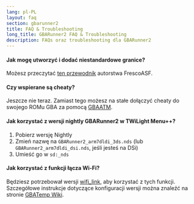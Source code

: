 ```yaml
---
lang: pl-PL
layout: faq
section: gbarunner2
title: FAQ & Troubleshooting
long_title: GBARunner2 FAQ & Troubleshooting
description: FAQs oraz troubleshooting dla GBARunner2
---
```


#### Jak mogę utworzyć i dodać niestandardowe granice?

Możesz przeczytać [ten przewodnik](https://docs.google.com/document/d/1owjiW-1fHEbokrkK2ZuPFjR2-N9s1dXCCAM3ghWRtxk/edit?usp=sharing) autorstwa FrescoASF.

#### Czy wspierane są cheaty?

Jeszcze nie teraz. Zamiast tego możesz na stałe dołączyć cheaty do swojego ROMu GBA za pomocą [GBAATM](https://gbatemp.net/threads/gba-auto-trainer-maker-gbaatm.99334/).

#### Jak korzystać z wersji nightly GBARunner2 w TWiLight Menu++?

1. Pobierz wersję Nightly
1. Zmień nazwę na `GBARunner2_arm7dldi_3ds.nds` (lub `GBARunner2_arm7dldi_dsi.nds`, jeśli jesteś na DSi)
1. Umieść go w `sd:_nds`

#### Jak korzystać z funkcji łącza Wi-Fi?

Będziesz potrzebował wersji [wifi_link](https://github.com/Gericom/GBARunner2/tree/wifi_link), aby korzystać z tych funkcji. Szczegółowe instrukcje dotyczące konfiguracji wersji można znaleźć na stronie [GBATemp Wiki](https://wiki.gbatemp.net/wiki/GBARunner2/Link).
